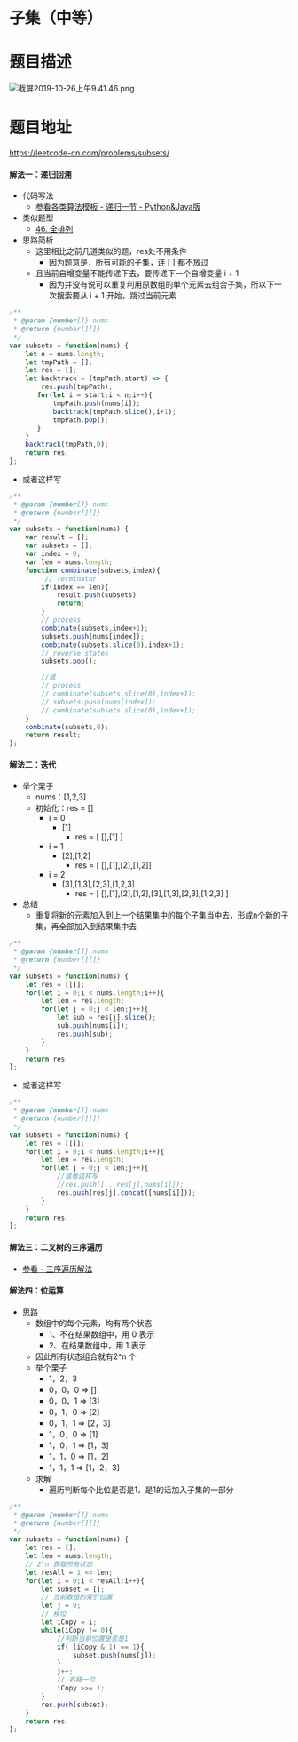 # 子集（中等）
# 题目描述
![截屏2019-10-26上午9.41.46.png](https://pic.leetcode-cn.com/7aeebe470cfd972cab153df995927e0cc2383adab5c667b0296010cd201d0675-%E6%88%AA%E5%B1%8F2019-10-26%E4%B8%8A%E5%8D%889.41.46.png)
# 题目地址
<https://leetcode-cn.com/problems/subsets/>
#### 解法一：递归回溯
+ 代码写法
  + [参看各类算法模板 - 递归一节 - Python&Java版](https://github.com/Alex660/Algorithms-and-data-structures/blob/master/theoreticalKnowledge/AlgorithmTemplate%E7%AE%97%E6%B3%95%E6%A8%A1%E6%9D%BF.md)
+ 类似题型
  + [46. 全排列](https://leetcode-cn.com/problems/permutations/solution/46-quan-pai-lie-by-alexer-660/)
+ 思路简析
  + 这里相比之前几道类似的题，res处不用条件
    + 因为题意是，所有可能的子集，连 [ ] 都不放过
  + 且当前自增变量不能传递下去，要传递下一个自增变量 i + 1
    + 因为并没有说可以重复利用原数组的单个元素去组合子集，所以下一次搜索要从 i + 1 开始，跳过当前元素
```javascript
/**
 * @param {number[]} nums
 * @return {number[][]}
 */
var subsets = function(nums) {
    let n = nums.length;
    let tmpPath = [];
    let res = [];
    let backtrack = (tmpPath,start) => {
        res.push(tmpPath);
       for(let i = start;i < n;i++){
           tmpPath.push(nums[i]);
           backtrack(tmpPath.slice(),i+1);
           tmpPath.pop();
       } 
    }
    backtrack(tmpPath,0);
    return res;
};
```
+ 或者这样写
```javascript
/**
 * @param {number[]} nums
 * @return {number[][]}
 */
var subsets = function(nums) {
    var result = [];
    var subsets = [];
    var index = 0;
    var len = nums.length;
    function combinate(subsets,index){
         // terminator
        if(index == len){
            result.push(subsets)
            return;
        }
        // process
        combinate(subsets,index+1);
        subsets.push(nums[index]);
        combinate(subsets.slice(0),index+1);
        // reverse states
        subsets.pop();

        //或
        // process
        // combinate(subsets.slice(0),index+1);
        // subsets.push(nums[index]);
        // combinate(subsets.slice(0),index+1);
    }
    combinate(subsets,0);
    return result;
};
```
#### 解法二：迭代
+ 举个栗子
  + nums：[1,2,3]
  + 初始化：res = []
    + i = 0
      + [1]
        + res = [ [],[1] ]
    + i = 1
      + [2],[1,2]
        + res = [ [],[1],[2],[1,2]]
    + i = 2
      + [3],[1,3],[2,3],[1,2,3]
        + res = [ [],[1],[2],[1,2],[3],[1,3],[2,3],[1,2,3] ]
+ 总结
  + 重复将新的元素加入到上一个结果集中的每个子集当中去，形成n个新的子集，再全部加入到结果集中去
```javascript
/**
 * @param {number[]} nums
 * @return {number[][]}
 */
var subsets = function(nums) {
    let res = [[]];
    for(let i = 0;i < nums.length;i++){
        let len = res.length;
        for(let j = 0;j < len;j++){
            let sub = res[j].slice();
            sub.push(nums[i]);
            res.push(sub);
        }
    }
    return res;
};
```
+ 或者这样写
```javascript
/**
 * @param {number[]} nums
 * @return {number[][]}
 */
var subsets = function(nums) {
    let res = [[]];
    for(let i = 0;i < nums.length;i++){
        let len = res.length;
        for(let j = 0;j < len;j++){
            //或者这样写
            //res.push([...res[j],nums[i]]);
            res.push(res[j].concat([nums[i]]));
        }
    }
    return res;
};
```
#### 解法三：二叉树的三序遍历
+ [参看 - 三序遍历解法](https://github.com/Alex660/Algorithms-and-data-structures/blob/master/demos/%E4%BA%8C%E5%8F%89%E6%A0%91%E7%9A%84%E4%B8%89%E5%BA%8F%E9%81%8D%E5%8E%86.md)
#### 解法四：位运算
+ 思路
  + 数组中的每个元素，均有两个状态
    + 1、不在结果数组中，用 0 表示
    + 2、在结果数组中，用 1 表示
  + 因此所有状态组合就有2^n 个
  + 举个栗子
    + 1，2，3
    + 0，0，0 => []
    + 0，0，1 => [3]
    + 0，1，0 => [2]
    + 0，1，1 => [2，3]
    + 1，0，0 => [1]
    + 1，0，1 => [1，3]
    + 1，1，0 => [1，2]
    + 1，1，1 => [1，2，3]
  + 求解
    + 遍历判断每个比位是否是1，是1的话加入子集的一部分
```javascript
/**
 * @param {number[]} nums
 * @return {number[][]}
 */
var subsets = function(nums) {
    let res = [];
    let len = nums.length;
    // 2^n 获取所有状态
    let resAll = 1 << len;
    for(let i = 0;i < resAll;i++){
        let subset = [];
        // 当前数组的索引位置
        let j = 0;
        // 移位
        let iCopy = i;
        while(iCopy != 0){
            //判断当前位置是否是1
            if( (iCopy & 1) == 1){
                subset.push(nums[j]);
            }
            j++;
            // 右移一位
            iCopy >>= 1;
        }
        res.push(subset);
    }
    return res;
};
```